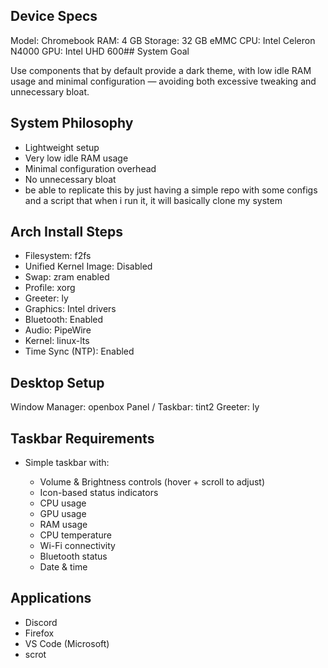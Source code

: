 ## Device Specs

Model: Chromebook
RAM: 4 GB
Storage: 32 GB eMMC
CPU: Intel Celeron N4000
GPU: Intel UHD 600## System Goal

Use components that by default provide a dark theme, with low idle RAM usage and minimal configuration — avoiding both excessive tweaking and unnecessary bloat.

## System Philosophy

- Lightweight setup
- Very low idle RAM usage
- Minimal configuration overhead
- No unnecessary bloat
- be able to replicate this by just having a simple repo with some configs and a script that when i run it, it will basically clone my system

## Arch Install Steps

- Filesystem: f2fs
- Unified Kernel Image: Disabled
- Swap: zram enabled
- Profile: xorg
- Greeter: ly
- Graphics: Intel drivers
- Bluetooth: Enabled
- Audio: PipeWire
- Kernel: linux-lts
- Time Sync (NTP): Enabled

## Desktop Setup

Window Manager: openbox
Panel / Taskbar: tint2
Greeter: ly

## Taskbar Requirements

- Simple taskbar with:

  - Volume & Brightness controls (hover + scroll to adjust)
  - Icon-based status indicators
  - CPU usage
  - GPU usage
  - RAM usage
  - CPU temperature
  - Wi-Fi connectivity
  - Bluetooth status
  - Date & time

## Applications

- Discord
- Firefox
- VS Code (Microsoft)
- scrot
